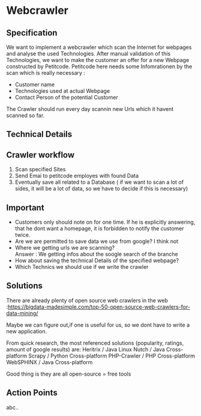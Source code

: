 <!-- TITLE: Webcrawler -->
<!-- SUBTITLE: A quick summary of Webcrawler Project -->

# Webcrawler

## Specification

We want to implement a webcrawler which scan the Internet for webpages and analyse the used Technologies. After manual validation of this Technologies, we want to make the customer an offer for a new Webpage constructed by Petitcode.
Petitcode here needs some Infomrationen by the scan which is really necessary :

- Customer name
- Technologies used at actual Webpage
- Contact Person of the potential Customer

The Crawler should run every day scannin new Urls which it havent scanned so far.


## Technical Details


## Crawler workflow 
1. Scan specified Sites
2. Send Emai to petitcode employes with found Data
3. Eventually save all related to a Database ( if we want to scan a lot of sides, it will be a lot of data, so we have to decide if this is necessary) 
## Important
* Customers only should note on for one time. If he is explicitly answering, that he dont want a homepage, it is forbidden to notify the customer twice.
* Are we are permitted to save data we use from google? I think not
* Where we getting urls we are scanning?   
	Answer : We getting infos about the soogle search of the branche
* How about saving the technical Details of the specified webpage?	
* Which Technics we should use if we write the crawler

## Solutions

There are already plenty of open source web crawlers in the web :https://bigdata-madesimple.com/top-50-open-source-web-crawlers-for-data-mining/

Maybe we can figure out,if one is useful for us, so we dont have to write a new application.

From quick research, the most referenced solutions (popularity, ratings, amount of google results) are:
Heritrix /	Java	Linux
Nutch	/ Java	Cross-platform
Scrapy /	Python	Cross-platform
PHP-Crawler	/ PHP	Cross-platform
WebSPHINX	/ Java	Cross-platform

Good thing is they are all open-source = free tools

## Action Points

abc..